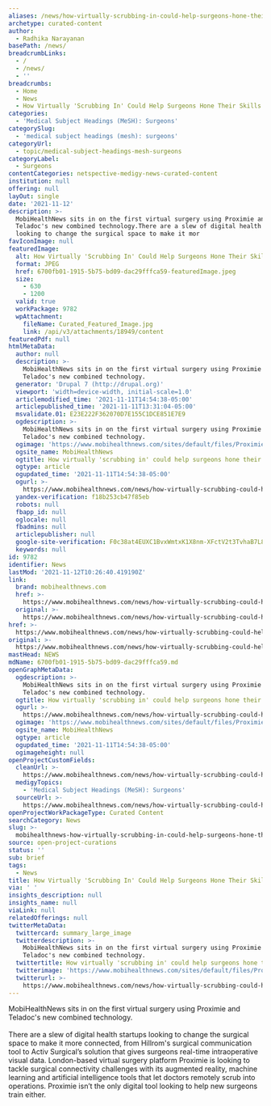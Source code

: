 ```yaml
---
aliases: /news/how-virtually-scrubbing-in-could-help-surgeons-hone-their-skills
archetype: curated-content
author:
  - Radhika Narayanan
basePath: /news/
breadcrumbLinks:
  - /
  - /news/
  - ''
breadcrumbs:
  - Home
  - News
  - How Virtually 'Scrubbing In' Could Help Surgeons Hone Their Skills
categories:
  - 'Medical Subject Headings (MeSH): Surgeons'
categorySlug:
  - 'medical subject headings (mesh): surgeons'
categoryUrl:
  - topic/medical-subject-headings-mesh-surgeons
categoryLabel:
  - Surgeons
contentCategories: netspective-medigy-news-curated-content
institution: null
offering: null
layOut: single
date: '2021-11-12'
description: >-
  MobiHealthNews sits in on the first virtual surgery using Proximie and
  Teladoc's new combined technology.There are a slew of digital health startups
  looking to change the surgical space to make it mor
favIconImage: null
featuredImage:
  alt: How Virtually 'Scrubbing In' Could Help Surgeons Hone Their Skills
  format: JPEG
  href: 6700fb01-1915-5b75-bd09-dac29fffca59-featuredImage.jpeg
  size:
    - 630
    - 1200
  valid: true
  workPackage: 9782
  wpAttachment:
    fileName: Curated_Featured_Image.jpg
    link: /api/v3/attachments/18949/content
featuredPdf: null
htmlMetaData:
  author: null
  description: >-
    MobiHealthNews sits in on the first virtual surgery using Proximie and
    Teladoc's new combined technology.
  generator: 'Drupal 7 (http://drupal.org)'
  viewport: 'width=device-width, initial-scale=1.0'
  articlemodified_time: '2021-11-11T14:54:38-05:00'
  articlepublished_time: '2021-11-11T13:31:04-05:00'
  msvalidate.01: E23E222F362070D7E155C1DCE851E7E9
  ogdescription: >-
    MobiHealthNews sits in on the first virtual surgery using Proximie and
    Teladoc's new combined technology.
  ogimage: 'https://www.mobihealthnews.com/sites/default/files/Proximie%204.jpg'
  ogsite_name: MobiHealthNews
  ogtitle: How virtually 'scrubbing in' could help surgeons hone their skills
  ogtype: article
  ogupdated_time: '2021-11-11T14:54:38-05:00'
  ogurl: >-
    https://www.mobihealthnews.com/news/how-virtually-scrubbing-could-help-surgeons-hone-their-skills
  yandex-verification: f18b253cb47f85eb
  robots: null
  fbapp_id: null
  oglocale: null
  fbadmins: null
  articlepublisher: null
  google-site-verification: F0c38at4EUXC1BvxWmtxK1X8nm-XFctV2t3TvhaB7L8
  keywords: null
id: 9782
identifier: News
lastMod: '2021-11-12T10:26:40.419190Z'
link:
  brand: mobihealthnews.com
  href: >-
    https://www.mobihealthnews.com/news/how-virtually-scrubbing-could-help-surgeons-hone-their-skills
  original: >-
    https://www.mobihealthnews.com/news/how-virtually-scrubbing-could-help-surgeons-hone-their-skills
href: >-
  https://www.mobihealthnews.com/news/how-virtually-scrubbing-could-help-surgeons-hone-their-skills
original: >-
  https://www.mobihealthnews.com/news/how-virtually-scrubbing-could-help-surgeons-hone-their-skills
mastHead: NEWS
mdName: 6700fb01-1915-5b75-bd09-dac29fffca59.md
openGraphMetaData:
  ogdescription: >-
    MobiHealthNews sits in on the first virtual surgery using Proximie and
    Teladoc's new combined technology.
  ogtitle: How virtually 'scrubbing in' could help surgeons hone their skills
  ogurl: >-
    https://www.mobihealthnews.com/news/how-virtually-scrubbing-could-help-surgeons-hone-their-skills
  ogimage: 'https://www.mobihealthnews.com/sites/default/files/Proximie%204.jpg'
  ogsite_name: MobiHealthNews
  ogtype: article
  ogupdated_time: '2021-11-11T14:54:38-05:00'
  ogimageheight: null
openProjectCustomFields:
  cleanUrl: >-
    https://www.mobihealthnews.com/news/how-virtually-scrubbing-could-help-surgeons-hone-their-skills
  medigyTopics:
    - 'Medical Subject Headings (MeSH): Surgeons'
  sourceUrl: >-
    https://www.mobihealthnews.com/news/how-virtually-scrubbing-could-help-surgeons-hone-their-skills
openProjectWorkPackageType: Curated Content
searchCategory: News
slug: >-
  mobihealthnews-how-virtually-scrubbing-in-could-help-surgeons-hone-their-skills
source: open-project-curations
status: ''
sub: brief
tags:
  - News
title: How Virtually 'Scrubbing In' Could Help Surgeons Hone Their Skills
via: ' '
insights_description: null
insights_name: null
viaLink: null
relatedOfferings: null
twitterMetaData:
  twittercard: summary_large_image
  twitterdescription: >-
    MobiHealthNews sits in on the first virtual surgery using Proximie and
    Teladoc's new combined technology.
  twittertitle: How virtually 'scrubbing in' could help surgeons hone their skills
  twitterimage: 'https://www.mobihealthnews.com/sites/default/files/Proximie%204.jpg'
  twitterurl: >-
    https://www.mobihealthnews.com/news/how-virtually-scrubbing-could-help-surgeons-hone-their-skills
---
```

<p>MobiHealthNews sits in on the first virtual surgery using Proximie and Teladoc's new combined technology.<br><br>There are a slew of digital health startups looking to change the surgical space to make it more connected, from Hillrom's surgical communication tool to Activ Surgical’s solution that gives surgeons real-time intraoperative visual data.
London-based virtual surgery platform Proximie is looking to tackle surgical connectivity challenges with its augmented reality, machine learning and artificial intelligence tools that let doctors remotely scrub into operations.
Proximie isn’t the only digital tool looking to help new surgeons train either.</p>